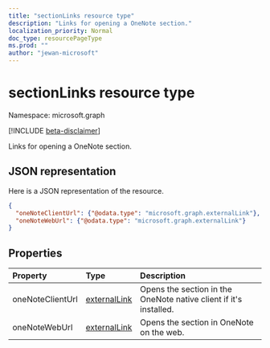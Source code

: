 ```yaml
---
title: "sectionLinks resource type"
description: "Links for opening a OneNote section."
localization_priority: Normal
doc_type: resourcePageType
ms.prod: ""
author: "jewan-microsoft"
---
```


# sectionLinks resource type

Namespace: microsoft.graph

[!INCLUDE [beta-disclaimer](../../includes/beta-disclaimer.md)]

Links for opening a OneNote section.

## JSON representation

Here is a JSON representation of the resource.

<!-- {
  "blockType": "resource",
  "optionalProperties": [

  ],
  "@odata.type": "microsoft.graph.sectionLinks"
}-->

```json
{
  "oneNoteClientUrl": {"@odata.type": "microsoft.graph.externalLink"},
  "oneNoteWebUrl": {"@odata.type": "microsoft.graph.externalLink"}
}

```
## Properties
| Property	   | Type	|Description|
|:---------------|:--------|:----------|
|oneNoteClientUrl|[externalLink](externallink.md)|Opens the section in the OneNote native client if it's installed.|
|oneNoteWebUrl|[externalLink](externallink.md)|Opens the section in OneNote on the web.|

<!-- uuid: 8fcb5dbc-d5aa-4681-8e31-b001d5168d79
2015-10-25 14:57:30 UTC -->
<!--
{
  "type": "#page.annotation",
  "description": "sectionLinks resource",
  "keywords": "",
  "section": "documentation",
  "tocPath": "",
  "suppressions": []
}
-->


